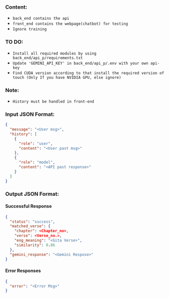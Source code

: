 ### Content:
- ` back_end contains the api `
- ` front_end contains the webpage(chatbot) for testing `
- ` Ignore training `
### TO DO:
- ` Install all required modules by using back_end/api_p/requirements.txt `
- ` Update 'GEMINI_API_KEY' in back_end/api_p/.env with your own api-key `
- ` Find CUDA version according to that install the required version of touch (Only If you have NVIDIA GPU, else ignore) `
### Note:
- ` History must be handled in front-end `
### Input JSON Format:
```json
{
  "message": "<User msg>",
  "history": [
    {
      "role": "user",
      "content": "<User past msg>"
    },
    {
      "role": "model",
      "content": "<API past response>"
    }
  ]
}
```
### Output JSON Format:
#### Successful Response
```json
{
  "status": "success",
  "matched_verse": {
    "chapter": <Chapter_no>,
    "verse": <Verse_no.>,
    "eng_meaning": "<Gita Verse>",
    "similarity": 0.86
  },
  "gemini_response": "<Gemini Respose>"
}
```
#### Error Responses
```json
{
  "error": "<Error Msg>"
}

```


    

